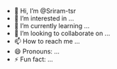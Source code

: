 - 👋 Hi, I’m @Sriram-tsr
- 👀 I’m interested in ...
- 🌱 I’m currently learning ...
- 💞️ I’m looking to collaborate on ...
- 📫 How to reach me ...
- 😄 Pronouns: ...
- ⚡ Fun fact: ...

<!---
Sriram-tsr/Sriram-tsr is a ✨ special ✨ repository because its `README.md` (this file) appears on your GitHub profile.
You can click the Preview link to take a look at your changes.
--->
